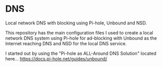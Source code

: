 # DNS
Local network DNS with blocking using Pi-hole, Unbound and NSD.

This repository has the main configuration files I used to create a local network DNS system using Pi-hole for ad-blocking with Unbound as the Internet reaching DNS and NSD for the local DNS service.

I started out by using the "Pi-hole as ALL-Around DNS Solution" located here... https://docs.pi-hole.net/guides/unbound/

